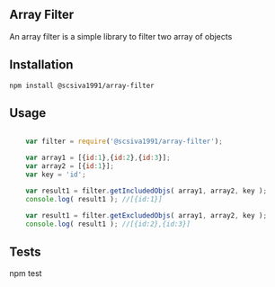 ## Array Filter

An array filter is a simple library to filter two array of objects

## Installation

`npm install @scsiva1991/array-filter`

## Usage


```javascript

    var filter = require('@scsiva1991/array-filter');

    var array1 = [{id:1},{id:2},{id:3}];
    var array2 = [{id:1}];
    var key = 'id';

    var result1 = filter.getIncludedObjs( array1, array2, key );
    console.log( result1 ); //[{id:1}]

    var result1 = filter.getExcludedObjs( array1, array2, key );
    console.log( result1 ); //[{id:2},{id:3}]

```

## Tests

npm test
